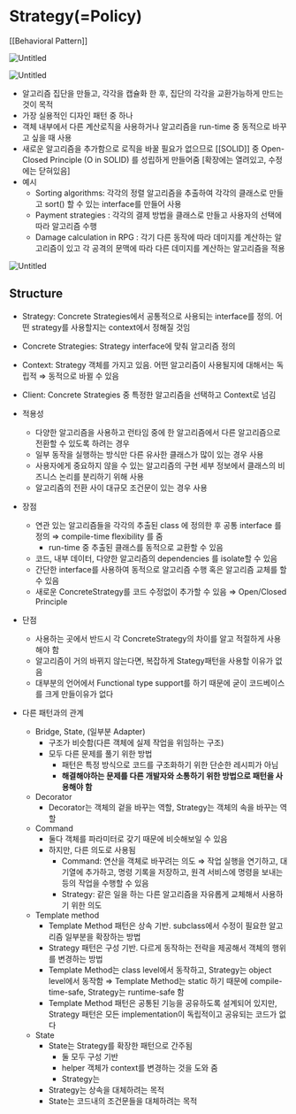 # Strategy(=Policy)

[[Behavioral Pattern]]

![Untitled](Untitled%2014.png)

![Untitled](Untitled%2015.png)

- 알고리즘 집단을 만들고, 각각을 캡슐화 한 후, 집단의 각각을 교환가능하게 만드는 것이 목적
- 가장 실용적인 디자인 패턴 중 하나
- 객체 내부에서 다른 계산로직을 사용하거나 알고리즘을 run-time 중 동적으로 바꾸고 싶을 때 사용
- 새로운 알고리즘을 추가함으로 로직을 바꿀 필요가 없으므로 [[SOLID]] 중 Open-Closed Principle (O in SOLID) 를 성립하게 만들어줌 [확장에는 열려있고, 수정에는 닫혀있음]
- 예시
  - Sorting algorithms: 각각의 정렬 알고리즘을 추출하여 각각의 클래스로 만들고 sort() 할 수 있는 interface를 만들어 사용
  - Payment strategies : 각각의 결제 방법을 클래스로 만들고 사용자의 선택에 따라 알고리즘 수행
  - Damage calculation in RPG : 각기 다른 동작에 따라 데미지를 계산하는 알고리즘이 있고 각 공격의 문맥에 따라 다른 데미지를 계산하는 알고리즘을 적용

![Untitled](Untitled%2016.png)

## Structure

- Strategy: Concrete Strategies에서 공통적으로 사용되는 interface를 정의. 어떤 strategy를 사용할지는 context에서 정해질 것임
- Concrete Strategies: Strategy interface에 맞춰 알고리즘 정의
- Context: Strategy 객체를 가지고 있음. 어떤 알고리즘이 사용될지에 대해서는 독립적 ⇒ 동적으로 바뀔 수 있음
- Client: Concrete Strategies 중 특정한 알고리즘을 선택하고 Context로 넘김

- 적용성
    - 다양한 알고리즘을 사용하고 런타임 중에 한 알고리즘에서 다른 알고리즘으로 전환할 수 있도록 하려는 경우
    - 일부 동작을 실행하는 방식만 다른 유사한 클래스가 많이 있는 경우 사용
    - 사용자에게 중요하지 않을 수 있는 알고리즘의 구현 세부 정보에서 클래스의 비즈니스 논리를 분리하기 위해 사용
    - 알고리즘의  전환 사이 대규모 조건문이 있는 경우 사용

- 장점
    - 연관 있는 알고리즘들을 각각의 추출된 class 에 정의한 후 공통 interface 를 정의 ⇒ compile-time flexibility 를 줌
        - run-time 중 추출된 클래스를 동적으로 교환할 수 있음
    - 코드, 내부 데이터, 다양한 알고리즘의 dependencies 를 isolate할 수 있음
    - 간단한 interface를 사용하여 동적으로 알고리즘 수행 혹은 알고리즘 교체를 할 수 있음
    - 새로운 ConcreteStrategy를 코드 수정없이 추가할 수 있음 ⇒ Open/Closed Principle

- 단점
    - 사용하는 곳에서 반드시 각 ConcreteStrategy의 차이를 알고 적절하게 사용해야 함
    - 알고리즘이 거의 바뀌지 않는다면, 복잡하게 Stategy패턴을 사용할 이유가 없음
    - 대부분의 언어에서 Functional type support를 하기 때문에 굳이 코드베이스를 크게 만들이유가 없다

- 다른 패턴과의 관계
    - Bridge, State, (일부분 Adapter)
        - 구조가 비슷함(다른 객체에 실제 작업을 위임하는 구조)
        - 모두 다른 문제를 풀기 위한 방법
            - 패턴은 특정 방식으로 코드를 구조화하기 위한 단순한 레시피가 아님
            - **해결해야하는 문제를 다른 개발자와 소통하기 위한 방법으로 패턴을 사용해야 함**
    - Decorator
        - Decorator는 객체의 겉을 바꾸는 역할, Strategy는 객체의 속을 바꾸는 역할
    - Command
        - 둘다 객체를 파라미터로 갖기 때문에 비슷해보일 수 있음
        - 하지만, 다른 의도로 사용됨
            - Command: 연산을 객체로 바꾸려는 의도 ⇒ 작업 실행을 연기하고, 대기열에 추가하고, 명령 기록을 저장하고, 원격 서비스에 명령을 보내는 등의 작업을 수행할 수 있음
            - Strategy:  같은 일을 하는 다른 알고리즘을 자유롭게 교체해서 사용하기 위한 의도
    - Template method
        - Template Method 패턴은 상속 기반. subclass에서 수정이 필요한 알고리즘 일부분을 확장하는 방법
        - Strategy 패턴은 구성 기반. 다르게 동작하는 전략을 제공해서 객체의 행위를 변경하는 방법
        - Template Method는 class level에서 동작하고, Strategy는 object level에서 동작함 ⇒ Template Method는 static 하기 때문에 compile-time-safe, Strategy는 runtime-safe 함
        - Template Method 패턴은 공통된 기능을 공유하도록 설계되어 있지만, Strategy 패턴은 모든 implementation이 독립적이고 공유되는 코드가 없다
    - State
        - State는 Strategy를 확장한 패턴으로 간주됨
            - 둘 모두 구성 기반
            - helper 객체가 context를 변경하는 것을 도와 줌
            - Strategy는
        - Strategy는 상속을 대체하려는 목적
        - State는 코드내의 조건문들을 대체하려는 목적
